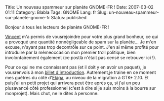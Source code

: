 Title: Un nouveau spammeur sur planète GNOME-FR !
Date: 2007-03-02 01:11
Category: Blabla
Tags: GNOME
Lang: fr
Slug: un-nouveau-spammeur-sur-planete-gnome-fr
Status: published

Bonjour à tous les lecteurs de planète GNOME-FR !

[Vincent](http://www.vuntz.net/journal/) m'a permis de vousrejoindre pour votre plus grand bonheur, ce qui a provoqué une quantité nonnégligeable de spam sur la planète... Je m'en excuse, n'ayant pas trop decontrôle sur ce point. J'en ai même profité pour introduire par la mêmeoccasion mon premier troll politique, bien involontairement également (ce postlà n'était pas censé se retrouver ici !).

Pour ce qui ne me connaissent pas (et il doit y en avoir un paquet), je vousrenvois à mon [billet d'introduction](/post/2006/12/06/Il-y-a-un-debut-a-tout). Autrement,je traine en ce moment mes guêtres du côté d'[Ekiga](http://ekiga.org/), au niveau de la migration à GTK+ 2.10. Et puisj'ai un petit projet qui arrivera peut être après ça, si j'ai un peu plusavancé côté professionnel (c'est à dire si je suis moins à la bourre sur monprojet). Mais chut, ne le dites à personne.
